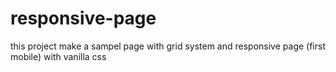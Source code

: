 # responsive-page
this project make a sampel page with grid system and responsive page (first mobile) with vanilla css
